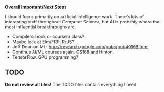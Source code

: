 **Overall Important/Next Steps**

I should focus primarily on artificial intelligence work. There's lots
of interesting stuff throughout Computer Science, but AI is probably
where the most influential breakthroughs are.

* Compilers: book or coursera class?
* Maybe look at Elm/FRP. RxJS?
* Jeff Dean on ML: http://research.google.com/pubs/pub40565.html
* Continue AI/ML courses again. CS188 and Hinton.
* TensorFlow. GPU programming?

## TODO

**Do not review all files!** The TODO files contain everything I need.
